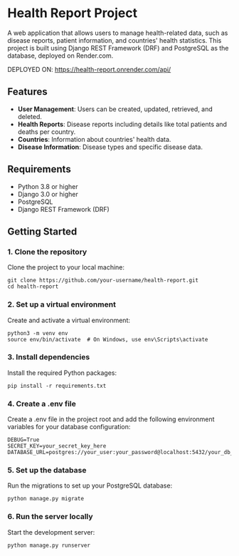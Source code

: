 # Health Report Project

A web application that allows users to manage health-related data, such as disease reports, patient information, and countries' health statistics. This project is built using Django REST Framework (DRF) and PostgreSQL as the database, deployed on Render.com.

DEPLOYED ON: https://health-report.onrender.com/api/

## Features

- **User Management**: Users can be created, updated, retrieved, and deleted.
- **Health Reports**: Disease reports including details like total patients and deaths per country.
- **Countries**: Information about countries' health data.
- **Disease Information**: Disease types and specific disease data.

## Requirements

- Python 3.8 or higher
- Django 3.0 or higher
- PostgreSQL
- Django REST Framework (DRF)

## Getting Started

### 1. Clone the repository

Clone the project to your local machine:

```
git clone https://github.com/your-username/health-report.git
cd health-report
```

### 2. Set up a virtual environment
Create and activate a virtual environment:

```
python3 -m venv env
source env/bin/activate  # On Windows, use env\Scripts\activate
```

### 3. Install dependencies
Install the required Python packages:

```
pip install -r requirements.txt
```

### 4. Create a .env file
Create a .env file in the project root and add the following environment variables for your database configuration:

```
DEBUG=True
SECRET_KEY=your_secret_key_here
DATABASE_URL=postgres://your_user:your_password@localhost:5432/your_db_name
```

### 5. Set up the database
Run the migrations to set up your PostgreSQL database:

```
python manage.py migrate
```

### 6. Run the server locally
Start the development server:

```
python manage.py runserver
```
